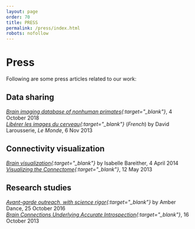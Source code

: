```yaml
---
layout: page
order: 70
title: PRESS
permalink: /press/index.html
robots: nofollow
---
```


# Press
Following are some press articles related to our work:  

## Data sharing  
*[Brain imaging database of nonhuman primates][prime-de]{:target="\_blank"}*, 4 October 2018  
*[Libérer les images du cerveau][Data_Sharing]{:target="\_blank"}* (_French_) by David Larousserie, *Le Monde*, 6 Nov 2013  

## Connectivity visualization
*[Brain visualization][Brain_Vis]{:target="\_blank"}* by Isabelle Bareither, 4 April 2014  
*[Visualizing the Connectome][conn_vis]{:target="\_blank"}*, 12 May 2013  

## Research studies
*[Avant-garde outreach, with science rigor][PNAS_dance]{:target="\_blank"}* by Amber Dance, 25 October 2016  
*[Brain Connections Underlying Accurate Introspection][introspection]{:target="\_blank"}*, 16 October 2013  


[prime-de]:https://medicalxpress.com/news/2018-10-brain-imaging-database-nonhuman-primates.html
[PNAS_dance]:{{site.baseurl}}/downloads/press/11982.full.pdf
[Brain_Vis]:{{site.baseurl}}/downloads/press/gehirnundgeist_bildgebung.pdf
[Data_Sharing]:{{site.baseurl}}/downloads/press/labousserie6nov2013.pdf
[introspection]:https://www.sciencedaily.com/releases/2013/10/131016100432.htm
[conn_vis]:http://blogs.discovermagazine.com/neuroskeptic/2013/05/12/visualizing-the-connectome/

